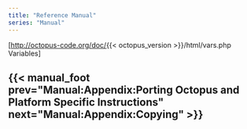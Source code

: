 ```yaml
---
title: "Reference Manual"
series: "Manual"
---
```



[http://octopus-code.org/doc/{{< octopus_version >}}/html/vars.php Variables]

{{< manual_foot prev="Manual:Appendix:Porting Octopus and Platform Specific Instructions" next="Manual:Appendix:Copying" >}}
---------------------------------------------
